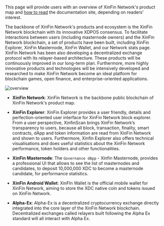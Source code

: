 ﻿This page will provide users with an overview of XinFin Network's product map and 
[how to read](/get-started/how_to_read/) the documentation site, depending on readers' interest.

The backbone of XinFin Network's products and ecosystem is the XinFin Network blockchain 
with its innovative XDPOS consensus.
To facilitate interactions between users (including masternode owners) 
and the XinFin Network blockchain, 
a set of products have been built, including XinFin Explorer, XinFin Masternode, XinFin Wallet, 
and our Network stats page.
XinFin Network has been also developing a decentralized exchange protocol with 
its relayer-based architecture.
These products will be continuously improved in our long-term plan.
Furthermore, more highly innovative products and technologies will be intensively
developed and researched to make XinFin Network become an ideal platform for blockchain 
games, open finance, and enterprise-oriented applications.   

![overview](/assets/overview.png)

* **XinFin Network**: XinFin Network is the backbone public blockchain of XinFin Network's product map.

* **XinFin Explorer**: XinFin Explorer provides a user friendly, 
details and perfection-oriented user interface for XinFin Network block explorer. 
From a user perspective, XinfinScan brings XinFin Network’s transparency to users, 
because all block, transaction, finality, smart contracts, 
dApp and token information are read from XinFin Network and shown to users. 
Furthermore, Xinfin Explorer also offers technical visualisations and does 
useful statistics about the XinFin Network performance, token holders and 
other functionalities.

* **XinFin Masternode**: The `Governance dApp` - Xinfin Masternode, provides a professional 
UI that allows to see the list of masternodes and candidates, 
to deposit 	10,000,000 XDC to become a masternode candidate, for performance statistics.

* **XinFin Android Wallet**: XinFIn Wallet is the official mobile wallet for XinFin Network, 
aiming to store the XDC native coin and tokens issued on XinFin Network. 

* **Alpha-Ex**: Alpha-Ex is a decentralized cryptocurrency exchange directly 
integrated into the core layer of the XinFin Network blockchain. 
Decentralized exchanges called relayers built following the Alpha Ex
standard will all interact with Alpha Ex.
